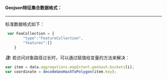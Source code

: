 #### Geojson特征集合数据格式：
------

标准数据格式如下：
```javascript
 var FeaCollection = {
        "type":"FeatureCollection",
        "features":[]
    }
```

***注:*** 若访问对象路径过长时，可以通过赋值给变量的方法来解决：
```javascript
var item = data.aggregations.mapExtent.geohash.buckets[i];
var coordinate = decodeGeoHashToPolygon(item.key);
```

